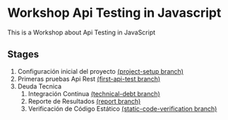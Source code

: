 # Workshop Api Testing in Javascript
This is a Workshop about Api Testing in JavaScript

## Stages
1. Configuración inicial del proyecto [(project-setup branch)](https://github.com/aperdomob/workshop-api-testing-js/tree/project-setup)
2. Primeras pruebas Api Rest [(first-api-test branch)](https://github.com/aperdomob/workshop-api-testing-js/tree/first-api-test)
3. Deuda Tecnica
   1. Integración Continua [(technical-debt branch)](https://github.com/aperdomob/workshop-api-testing-js/tree/technical-debt)
   2. Reporte de Resultados [(report branch)](https://github.com/aperdomob/workshop-api-testing-js/tree/report)
   3. Verificación de Código Estático [(static-code-verification branch)](https://github.com/aperdomob/workshop-api-testing-js/tree/static-code-verification)
